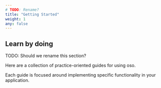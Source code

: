 ```yaml
---
# TODO: Rename?
title: "Getting Started"
weight: 1
any: false
---
```


## Learn by doing

TODO: Should we rename this section?

Here are a collection of practice-oriented guides for using oso.

Each guide is focused around implementing specific functionality in your application. 